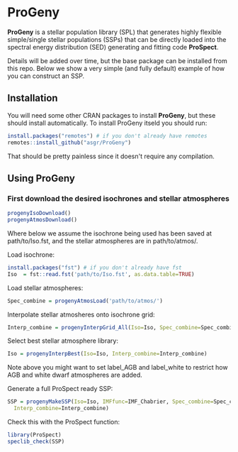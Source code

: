 # ProGeny

**ProGeny** is a stellar population library (SPL) that generates highly flexible simple/single stellar populations (SSPs) that can be directly loaded into the spectral energy distribution (SED) generating and fitting code **ProSpect**.

Details will be added over time, but the base package can be installed from this repo. Below we show a very simple (and fully default) example of how you can construct an SSP.

## Installation

You will need some other CRAN packages to install **ProGeny**, but these should install automatically. To install ProGeny itseld you should run:

```r
install.packages("remotes") # if you don't already have remotes
remotes::install_github("asgr/ProGeny")
```

That should be pretty painless since it doesn't require any compilation.

## Using ProGeny

### First download the desired isochrones and stellar atmospheres

```r
progenyIsoDownload()
progenyAtmosDownload()
```

Where below we assume the isochrone being used has been saved at path/to/Iso.fst, and the stellar atmospheres are in path/to/atmos/.

Load isochrone:

```r
install.packages("fst") # if you don't already have fst
Iso  = fst::read.fst('path/to/Iso.fst', as.data.table=TRUE)
```

Load stellar atmospheres:

```r
Spec_combine = progenyAtmosLoad('path/to/atmos/')
```

Interpolate stellar atmosheres onto isochrone grid:

```r
Interp_combine = progenyInterpGrid_All(Iso=Iso, Spec_combine=Spec_combine)
```

Select best stellar atmosphere library:

```r
Iso = progenyInterpBest(Iso=Iso, Interp_combine=Interp_combine)
```

Note above you might want to set label_AGB and label_white to restrict how AGB and white dwarf atmospheres are added.

Generate a full ProSpect ready SSP:

```r
SSP = progenyMakeSSP(Iso=Iso, IMFfunc=IMF_Chabrier, Spec_combine=Spec_combine,
  Interp_combine=Interp_combine)
```

Check this with the ProSpect function:

```r
library(ProSpect)
speclib_check(SSP)
```
